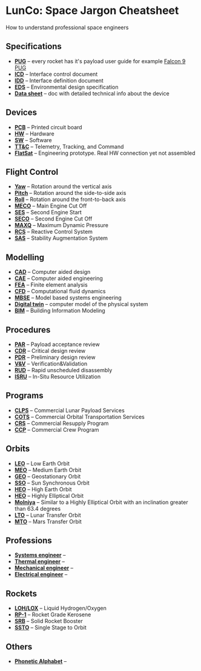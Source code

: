 # LunCo: Space Jargon Cheatsheet
How to understand professional space engineers

## Specifications
* **[PUG]()** – every rocket has it's payload user guide for example [Falcon 9 PUG](https://www.mach5lowdown.com/wp-content/uploads/PUG/falcon_9_users_guide_rev_2.0-1.pdf)
* **[ICD]()** – Interface control document
* **[IDD]()** – Interface definition document
* **[EDS]()** – Environmental design specification
* **[Data sheet]()** – doc with detailed technical info about the device

## Devices
* **[PCB]()** – Printed circuit board 
* **[HW]()** – Hardware
* **[SW]()** – Software
* **[TT&C]()** – Telemetry, Tracking, and Command
* **[FlatSat]()** – Engineering prototype. Real HW connection yet not assembled

## Flight Control
* **[Yaw]()** – Rotation around the vertical axis
* **[Pitch]()** – Rotation around the side-to-side axis
* **[Roll]()** – Rotation around the front-to-back axis
* **[MECO]()** – Main Engine Cut Off
* **[SES]()** – Second Engine Start
* **[SECO]()** – Second Engine Cut Off
* **[MAXQ]()** – Maximum Dynamic Pressure
* **[RCS]()** – Reactive Control System
* **[SAS]()** – Stability Augmentation System

## Modelling
* **[CAD]()** – Computer aided design
* **[CAE]()** – Computer aided engineering
* **[FEA]()** – Finite element analysis
* **[CFD]()** – Computational fluid dynamics
* **[MBSE]()** – Model based systems engineering
* **[Digital twin]()** – computer model of the physical system
* **[BIM]()** – Building Information Modeling
  
## Procedures
* **[PAR]()** – Payload acceptance review
* **[CDR]()** – Critical design review
* **[PDR]()** – Preliminary design review
* **[V&V]()** – Verification&Validation
* **[RUD]()** – Rapid unscheduled disassembly
* **[ISRU]()** – In-Situ Resource Utilization

## Programs
* **[CLPS]()** – Commercial Lunar Payload Services
* **[COTS]()** – Commercial Orbital Transportation Services
* **[CRS]()** – Commercial Resupply Program
* **[CCP]()** – Commercial Crew Program

## Orbits
* **[LEO]()** – Low Earth Orbit
* **[MEO]()** – Medium Earth Orbit
* **[GEO]()** – Geostationary Orbit 
* **[SSO]()** – Sun Synchronous Orbit
* **[HEO]()** – High Earth Orbit
* **[HEO]()** – Highly Elliptical Orbit
* **[Molniya]()** – Similar to a Highly Elliptical Orbit with an inclination greater than 63.4 degrees
* **[LTO]()** – Lunar Transfer Orbit
* **[MTO]()** – Mars Transfer Orbit
  
## Professions
* **[Systems engineer]()** –   
* **[Thermal engineer]()** –   
* **[Mechanical engineer]()** –   
* **[Electrical engineer]()** –    

## Rockets
* **[LOH/LOX]()** – Liquid Hydrogen/Oxygen
* **[RP-1]()** – Rocket Grade Kerosene
* **[SRB]()** – Solid Rocket Booster
* **[SSTO]()** – Single Stage to Orbit
  
## Others
* **[Phonetic Alphabet](https://en.wikipedia.org/wiki/International_Phonetic_Alphabet)** – 
